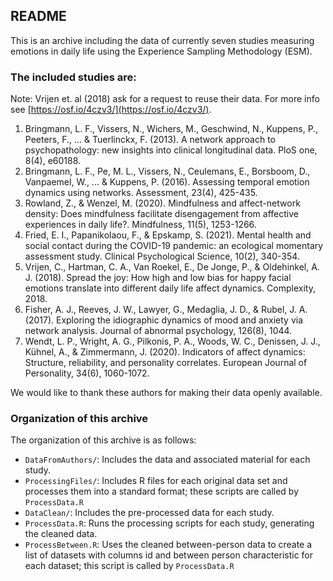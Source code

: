 ## README
This is an archive including the data of currently seven studies measuring emotions in daily life using the Experience Sampling Methodology (ESM).

### The included studies are:

Note: Vrijen et. al (2018) ask for a request to reuse their data. For more info see [https://osf.io/4czv3/](https://osf.io/4czv3/).

1. Bringmann, L. F., Vissers, N., Wichers, M., Geschwind, N., Kuppens, P., Peeters, F., ... & Tuerlinckx, F. (2013). A network approach to psychopathology: new insights into clinical longitudinal data. PloS one, 8(4), e60188.
2. Bringmann, L. F., Pe, M. L., Vissers, N., Ceulemans, E., Borsboom, D., Vanpaemel, W., ... & Kuppens, P. (2016). Assessing temporal emotion dynamics using networks. Assessment, 23(4), 425-435.
3. Rowland, Z., & Wenzel, M. (2020). Mindfulness and affect-network density: Does mindfulness facilitate disengagement from affective experiences in daily life?. Mindfulness, 11(5), 1253-1266.
4. Fried, E. I., Papanikolaou, F., & Epskamp, S. (2021). Mental health and social contact during the COVID-19 pandemic: an ecological momentary assessment study. Clinical Psychological Science, 10(2), 340-354.
5. Vrijen, C., Hartman, C. A., Van Roekel, E., De Jonge, P., & Oldehinkel, A. J. (2018). Spread the joy: How high and low bias for happy facial emotions translate into different daily life affect dynamics. Complexity, 2018.
6. Fisher, A. J., Reeves, J. W., Lawyer, G., Medaglia, J. D., & Rubel, J. A. (2017). Exploring the idiographic dynamics of mood and anxiety via network analysis. Journal of abnormal psychology, 126(8), 1044.
7. Wendt, L. P., Wright, A. G., Pilkonis, P. A., Woods, W. C., Denissen, J. J., Kühnel, A., & Zimmermann, J. (2020). Indicators of affect dynamics: Structure, reliability, and personality correlates. European Journal of Personality, 34(6), 1060-1072.

We would like to thank these authors for making their data openly available.


### Organization of this archive

The organization of this archive is as follows:

- `DataFromAuthors/`: Includes the data and associated material for each study.
- `ProcessingFiles/`: Includes R files for each original data set and processes them into a standard format; these scripts are called by `ProcessData.R`
- `DataClean/`: Includes the pre-processed data for each study.
- `ProcessData.R`: Runs the processing scripts for each study, generating the cleaned data.
- `ProcessBetween.R`: Uses the cleaned between-person data to create a list of datasets with columns id and between person characteristic for each dataset; this script is called by `ProcessData.R`

